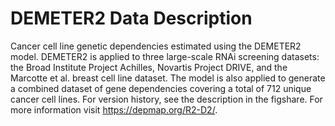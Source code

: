 # DEMETER2 Data Description

Cancer cell line genetic dependencies estimated using the DEMETER2 model.
DEMETER2 is applied to three large-scale RNAi screening datasets: the Broad Institute Project Achilles, Novartis Project DRIVE, and the Marcotte et al. breast cell line dataset.
The model is also applied to generate a combined dataset of gene dependencies covering a total of 712 unique cancer cell lines.
For version history, see the description in the figshare.
For more information visit https://depmap.org/R2-D2/.
